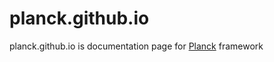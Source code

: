 # planck.github.io

planck.github.io is documentation page for [Planck](https://github.com/planck/planck.github.io) framework
